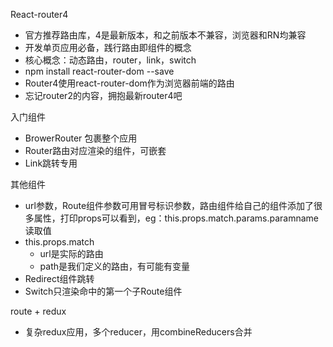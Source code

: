 React-router4
* 官方推荐路由库，4是最新版本，和之前版本不兼容，浏览器和RN均兼容
* 开发单页应用必备，践行路由即组件的概念
* 核心概念：动态路由，router，link，switch
* npm install react-router-dom --save
* Router4使用react-router-dom作为浏览器前端的路由
* 忘记router2的内容，拥抱最新router4吧

入门组件
* BrowerRouter 包裹整个应用
* Router路由对应渲染的组件，可嵌套
* Link跳转专用

其他组件
* url参数，Route组件参数可用冒号标识参数，路由组件给自己的组件添加了很多属性，打印props可以看到，eg：this.props.match.params.paramname读取值
* this.props.match
  * url是实际的路由
  * path是我们定义的路由，有可能有变量
* Redirect组件跳转
* Switch只渲染命中的第一个子Route组件

route + redux
* 复杂redux应用，多个reducer，用combineReducers合并